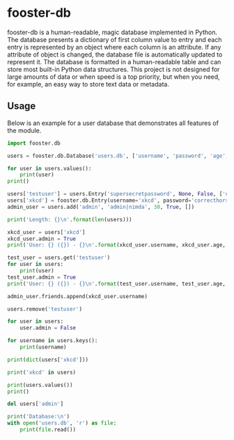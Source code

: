 fooster-db
==========
fooster-db is a human-readable, magic database implemented in Python. The database presents a dictionary of first column value to entry and each entry is represented by an object where each column is an attribute. If any attribute of object is changed, the database file is automatically updated to represent it. The database is formatted in a human-readable table and can store most built-in Python data structures. This project is not designed for large amounts of data or when speed is a top priority, but when you need, for example, an easy way to store text data or metadata.

Usage
-----
Below is an example for a user database that demonstrates all features of the module.

```python
import fooster.db

users = fooster.db.Database('users.db', ['username', 'password', 'age', 'admin', 'friends'])

for user in users.values():
    print(user)
print()

users['testuser'] = users.Entry('supersecretpassword', None, False, ['olduser'])
users['xkcd'] = fooster.db.Entry(username='xkcd', password='correcthorsebatterystaple', age=9, admin=False, friends=['alice', 'bob'])
admin_user = users.add('admin', 'admin|nimda', 30, True, [])

print('Length: {}\n'.format(len(users)))

xkcd_user = users['xkcd']
xkcd_user.admin = True
print('User: {} ({}) - {}\n'.format(xkcd_user.username, xkcd_user.age, ', '.join(xkcd_user.friends)))

test_user = users.get('testuser')
for user in users:
	print(user)
test_user.admin = True
print('User: {} ({}) - {}\n'.format(test_user.username, test_user.age, ', '.join(test_user.friends)))

admin_user.friends.append(xkcd_user.username)

users.remove('testuser')

for user in users:
    user.admin = False

for username in users.keys():
    print(username)

print(dict(users['xkcd']))

print('xkcd' in users)

print(users.values())
print()

del users['admin']

print('Database:\n')
with open('users.db', 'r') as file:
    print(file.read())
```
